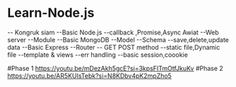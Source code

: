 # Learn-Node.js
-- Kongruk siam 
 --Basic Node.js 
   --callback ,Promise,Async Awiat
   --Web server
   --Module
 --Basic MongoDB
   --Model
   --Schema
   --save,delete,update data
 --Basic Express
   --Router
   -- GET POST method
   --static file,Dynamic file
   --template & views
   --err handling
 --basic session,coookie

 #Phase 1 https://youtu.be/mDezAkh5gcE?si=3kpsFITmOtfJkuKv
 #Phase 2 https://youtu.be/AR5KUIsTebk?si=N8KDbv4pK2mpZho5
